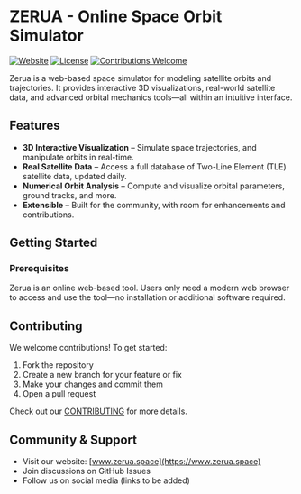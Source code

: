# ZERUA - Online Space Orbit Simulator

[![Website](https://img.shields.io/badge/Website-www.zerua.space-blue)](https://www.zerua.space)
[![License](https://img.shields.io/github/license/abolfazlshirazi/zerua)](LICENSE)
[![Contributions Welcome](https://img.shields.io/badge/Contributions-Welcome-brightgreen)](CONTRIBUTING.md)

Zerua is a web-based space simulator for modeling satellite orbits and trajectories. It provides interactive 3D visualizations, real-world satellite data, and advanced orbital mechanics tools—all within an intuitive interface. 

## Features

- **3D Interactive Visualization** – Simulate space trajectories, and manipulate orbits in real-time.
- **Real Satellite Data** – Access a full database of Two-Line Element (TLE) satellite data, updated daily.
- **Numerical Orbit Analysis** – Compute and visualize orbital parameters, ground tracks, and more.
- **Extensible** – Built for the community, with room for enhancements and contributions.

## Getting Started

### Prerequisites
Zerua is an online web-based tool. Users only need a modern web browser to access and use the tool—no installation or additional software required.

## Contributing
We welcome contributions! To get started:
1. Fork the repository
2. Create a new branch for your feature or fix
3. Make your changes and commit them
4. Open a pull request

Check out our [CONTRIBUTING](CONTRIBUTING.md) for more details.

## Community & Support
- Visit our website: [www.zerua.space](https://www.zerua.space)
- Join discussions on GitHub Issues
- Follow us on social media (links to be added)
